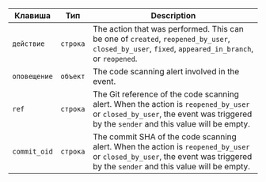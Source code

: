 | Клавиша      | Тип      | Description                                                                                                                                                                    |
| ------------ | -------- | ------------------------------------------------------------------------------------------------------------------------------------------------------------------------------ |
| `действие`   | `строка` | The action that was performed. This can be one of `created`, `reopened_by_user`, `closed_by_user`, `fixed`, `appeared_in_branch`, or `reopened`.                               |
| `оповещение` | `объект` | The code scanning alert involved in the event.                                                                                                                                 |
| `ref`        | `строка` | The Git reference of the code scanning alert. When the action is `reopened_by_user` or `closed_by_user`, the event was triggered by the `sender` and this value will be empty. |
| `commit_oid` | `строка` | The commit SHA of the code scanning alert. When the action is `reopened_by_user` or `closed_by_user`, the event was triggered by the `sender` and this value will be empty.    |
